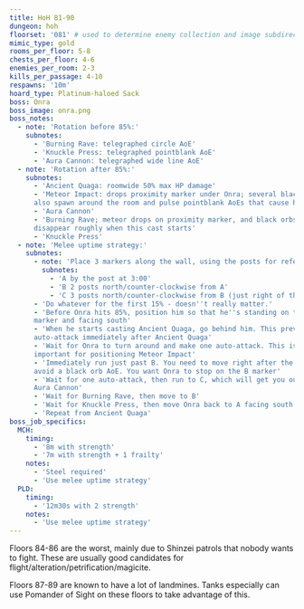 ```yaml
---
title: HoH 81-90
dungeon: hoh
floorset: '081' # used to determine enemy collection and image subdirectory
mimic_type: gold
rooms_per_floor: 5-8
chests_per_floor: 4-6
enemies_per_room: 2-3
kills_per_passage: 4-10
respawns: '10m'
hoard_type: Platinum-haloed Sack
boss: Onra
boss_image: onra.png
boss_notes:
  - note: 'Rotation before 85%:'
    subnotes:
      - 'Burning Rave: telegraphed circle AoE'
      - 'Knuckle Press: telegraphed pointblank AoE'
      - 'Aura Cannon: telegraphed wide line AoE'
  - note: 'Rotation after 85%:'
    subnotes:
      - 'Ancient Quaga: roomwide 50% max HP damage'
      - 'Meteor Impact: drops proximity marker under Onra; several black orbs
      also spawn around the room and pulse pointblank AoEs that cause heavy'
      - 'Aura Cannon'
      - 'Burning Rave; meteor drops on proximity marker, and black orbs
      disappear roughly when this cast starts'
      - 'Knuckle Press'
  - note: 'Melee uptime strategy:'
    subnotes:
      - note: 'Place 3 markers along the wall, using the posts for reference:'
        subnotes:
          - 'A by the post at 3:00'
          - 'B 2 posts north/counter-clockwise from A'
          - 'C 3 posts north/counter-clockwise from B (just right of the exit)'
      - 'Do whatever for the first 15% - doesn''t really matter.'
      - 'Before Onra hits 85%, position him so that he''s standing on the A
      marker and facing south'
      - 'When he starts casting Ancient Quaga, go behind him. This prevents an
      auto-attack immediately after Ancient Quaga'
      - 'Wait for Onra to turn around and make one auto-attack. This is
      important for positioning Meteor Impact'
      - 'Immediately run just past B. You need to move right after the auto to
      avoid a black orb AoE. You want Onra to stop on the B marker'
      - 'Wait for one auto-attack, then run to C, which will get you out of
      Aura Cannon'
      - 'Wait for Burning Rave, then move to B'
      - 'Wait for Knuckle Press, then move Onra back to A facing south'
      - 'Repeat from Ancient Quaga'
boss_job_specifics:
  MCH:
    timing:
      - '8m with strength'
      - '7m with strength + 1 frailty'
    notes:
      - 'Steel required'
      - 'Use melee uptime strategy'
  PLD:
    timing:
      - '12m30s with 2 strength'
    notes:
      - 'Use melee uptime strategy'
---
```


Floors 84-86 are the worst, mainly due to Shinzei patrols that nobody wants to
fight. These are usually good candidates for
flight/alteration/petrification/magicite.

Floors 87-89 are known to have a lot of landmines. Tanks especially can use
Pomander of Sight on these floors to take advantage of this.
